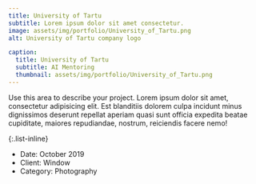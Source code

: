 ```yaml
---
title: University of Tartu
subtitle: Lorem ipsum dolor sit amet consectetur.
image: assets/img/portfolio/University_of_Tartu.png
alt: University of Tartu company logo

caption:
  title: University of Tartu
  subtitle: AI Mentoring
  thumbnail: assets/img/portfolio/University_of_Tartu.png
---
```

Use this area to describe your project. Lorem ipsum dolor sit amet, consectetur adipisicing elit. Est blanditiis dolorem culpa incidunt minus dignissimos deserunt repellat aperiam quasi sunt officia expedita beatae cupiditate, maiores repudiandae, nostrum, reiciendis facere nemo!

{:.list-inline}
- Date: October 2019
- Client: Window
- Category: Photography

